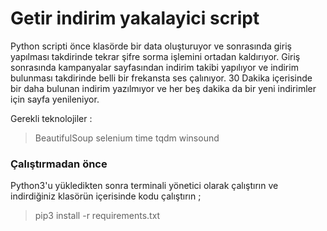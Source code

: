 
# Getir indirim yakalayici script 

Python scripti önce klasörde bir data oluşturuyor ve sonrasında giriş yapılması takdirinde tekrar şifre sorma işlemini ortadan kaldırıyor. Giriş sonrasında kampanyalar sayfasından indirim takibi yapılıyor ve indirim bulunması takdirinde belli bir frekansta ses çalınıyor. 30 Dakika içerisinde bir daha bulunan indirim yazılmıyor ve her beş dakika da bir yeni indirimler için sayfa yenileniyor.  

Gerekli teknolojiler : 
>BeautifulSoup
selenium
time
tqdm
winsound

### Çalıştırmadan önce

Python3'u yükledikten sonra terminali yönetici olarak çalıştırın ve indirdiğiniz klasörün içerisinde kodu çalıştırın ; 
> pip3 install -r requirements.txt
